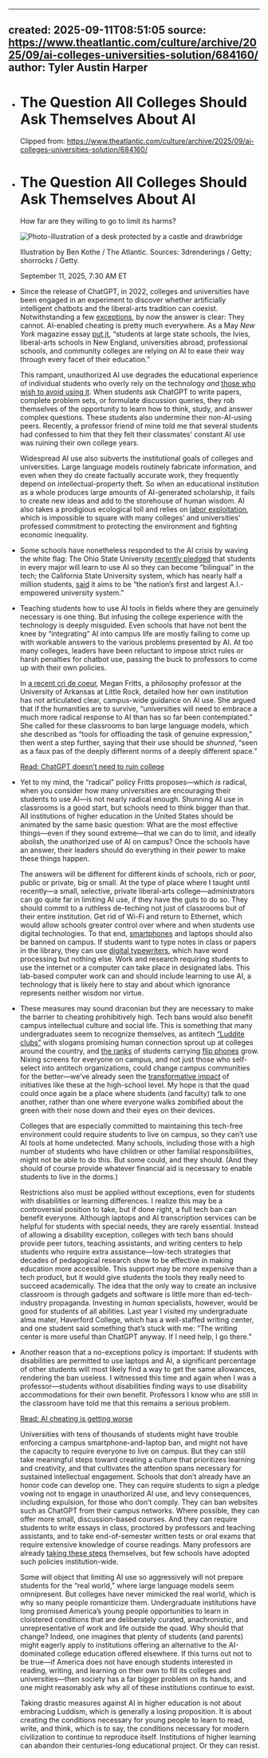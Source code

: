 - ---
  created: 2025-09-11T08:51:05
  source: https://www.theatlantic.com/culture/archive/2025/09/ai-colleges-universities-solution/684160/
  author: Tyler Austin Harper
  ---
- # The Question All Colleges Should Ask Themselves About AI
  
  Clipped from: https://www.theatlantic.com/culture/archive/2025/09/ai-colleges-universities-solution/684160/
- # The Question All Colleges Should Ask Themselves About AI
  
  How far are they willing to go to limit its harms?
  
  ![Photo-illustration of a desk protected by a castle and drawbridge](https://cdn.theatlantic.com/thumbor/nCVVZ7KZ1e0flfwwNLBRJ0E0YCI=/0x0:2880x1620/960x540/media/img/mt/2025/09/2025_09_09_school_ai/original.jpg)
  
  Illustration by Ben Kothe / The Atlantic. Sources: 3drenderings / Getty; shorrocks / Getty.
  
  September 11, 2025, 7:30 AM ET
- Since the release of ChatGPT, in 2022, colleges and universities have been engaged in an experiment to discover whether artificially intelligent chatbots and the liberal-arts tradition can coexist. Notwithstanding a few [exceptions](https://www.theatlantic.com/ideas/archive/2024/10/chatgpt-vs-university-honor-code/680336/), by now the answer is clear: They cannot. AI-enabled cheating is pretty much everywhere. As a May _New York_ magazine essay [put it](https://nymag.com/intelligencer/article/openai-chatgpt-ai-cheating-education-college-students-school.html?isNewSocialUser=false&providerId=google.com), “students at large state schools, the Ivies, liberal-arts schools in New England, universities abroad, professional schools, and community colleges are relying on AI to ease their way through every facet of their education.”
  
  This rampant, unauthorized AI use degrades the educational experience of individual students who overly rely on the technology _and_ [those who wish to avoid using it](https://www.theatlantic.com/technology/archive/2025/09/high-school-student-ai-education/684088/). When students ask ChatGPT to write papers, complete problem sets, or formulate discussion queries, they rob themselves of the opportunity to learn how to think, study, and answer complex questions. These students also undermine their non-AI-using peers. Recently, a professor friend of mine told me that several students had confessed to him that they felt their classmates’ constant AI use was ruining their own college years.
  
  Widespread AI use also subverts the institutional goals of colleges and universities. Large language models routinely fabricate information, and even when they do create factually accurate work, they frequently depend on intellectual-property theft. So when an educational institution as a whole produces large amounts of AI-generated scholarship, it fails to create new ideas and add to the storehouse of human wisdom. AI also takes a prodigious ecological toll and relies on [labor exploitation](https://time.com/6247678/openai-chatgpt-kenya-workers/), which is impossible to square with many colleges’ and universities’ professed commitment to protecting the environment and fighting economic inequality.
- Some schools have nonetheless responded to the AI crisis by waving the white flag: The Ohio State University [recently pledged](https://www.nbc4i.com/news/local-news/ohio-state-university/ohio-state-announces-every-student-will-use-ai-in-class/) that students in every major will learn to use AI so they can become “bilingual” in the tech; the California State University system, which has nearly half a million students, [said](https://www.nytimes.com/2025/06/07/technology/chatgpt-openai-colleges.html) it aims to be “the nation’s first and largest A.I.-empowered university system.”
- Teaching students how to use AI tools in fields where they are genuinely necessary is one thing. But infusing the college experience with the technology is deeply misguided. Even schools that have not bent the knee by “integrating” AI into campus life are mostly failing to come up with workable answers to the various problems presented by AI. At too many colleges, leaders have been reluctant to impose strict rules or harsh penalties for chatbot use, passing the buck to professors to come up with their own policies.
  
  In [a recent cri de coeur](https://thepointmag.com/examined-life/a-matter-of-words/), Megan Fritts, a philosophy professor at the University of Arkansas at Little Rock, detailed how her own institution has not articulated clear, campus-wide guidance on AI use. She argued that if the humanities are to survive, “universities will need to embrace a much more radical response to AI than has so far been contemplated.” She called for these classrooms to ban large language models, which she described as “tools for offloading the task of genuine expression,” then went a step further, saying that their use should be _shunned_, “seen as a faux pas of the deeply different norms of a deeply different space.”
  
  [Read: ChatGPT doesn’t need to ruin college](https://www.theatlantic.com/ideas/archive/2024/10/chatgpt-vs-university-honor-code/680336/)
- Yet to my mind, the “radical” policy Fritts proposes—which _is_ radical, when you consider how many universities are encouraging their students to use AI—is not nearly radical enough. Shunning AI use in classrooms is a good start, but schools need to think bigger than that. All institutions of higher education in the United States should be animated by the same basic question: What are the most effective things—even if they sound extreme—that we can do to limit, and ideally abolish, the unathorized use of AI on campus? Once the schools have an answer, their leaders should do everything in their power to make these things happen.
  
  The answers will be different for different kinds of schools, rich or poor, public or private, big or small. At the type of place where I taught until recently—a small, selective, private liberal-arts college—administrators can go quite far in limiting AI use, if they have the guts to do so. They should commit to a ruthless de-teching not just of classrooms but of their entire institution. Get rid of Wi-Fi and return to Ethernet, which would allow schools greater control over where and when students use digital technologies. To that end, [smartphones](https://www.theatlantic.com/family/archive/2025/08/phone-ban-school-parents/683982/) and laptops should also be banned on campus. If students want to type notes in class or papers in the library, they can use [digital typewriters](https://www.theatlantic.com/technology/archive/2016/05/freewrite/481566/), which have word processing but nothing else. Work and research requiring students to use the internet or a computer can take place in designated labs. This lab-based computer work can and should include learning to use AI, a technology that is likely here to stay and about which ignorance represents neither wisdom nor virtue.
- These measures may sound draconian but they are necessary to make the barrier to cheating prohibitively high. Tech bans would also benefit campus intellectual culture and social life. This is something that many undergraduates seem to recognize themselves, as antitech [“Luddite clubs”](https://www.nytimes.com/2025/01/30/style/luddite-teens-reunion.html) with slogans promising human connection sprout up at colleges around the country, and [the ranks](https://www.theguardian.com/society/2024/apr/27/the-boring-phone-stressed-out-gen-z-ditch-smartphones-for-dumbphones) of students carrying [flip phones](https://www.bu.edu/articles/2025/ditched-smartphone-for-flip-phone/) grow. Nixing screens for everyone on campus, and not just those who self-select into antitech organizations, could change campus communities for the better—we’ve already seen the [transformative impact](https://www.theguardian.com/lifeandstyle/2024/jan/17/cellphone-smartphone-bans-schools) of initiatives like these at the high-school level. My hope is that the quad could once again be a place where students (and faculty) talk to one another, rather than one where everyone walks zombified about the green with their nose down and their eyes on their devices.
  
  Colleges that are especially committed to maintaining this tech-free environment could require students to live on campus, so they can’t use AI tools at home undetected. Many schools, including those with a high number of students who have children or other familial responsibilities, might not be able to do this. But some could, and they should. (And they should of course provide whatever financial aid is necessary to enable students to live in the dorms.)
  
  Restrictions also must be applied without exceptions, even for students with disabilities or learning differences. I realize this may be a controversial position to take, but if done right, a full tech ban can benefit everyone. Although laptops and AI transcription services can be helpful for students with special needs, they are rarely essential. Instead of allowing a disability exception, colleges with tech bans should provide peer tutors, teaching assistants, and writing centers to help students who require extra assistance—low-tech strategies that decades of pedagogical research show to be effective in making education more accessible. This support may be more expensive than a tech product, but it would give students the tools they really need to succeed academically. The idea that the only way to create an inclusive classroom is through gadgets and software is little more than ed-tech-industry propaganda. Investing in _human_ specialists, however, would be good for students of all abilities. Last year I visited my undergraduate alma mater, Haverford College, which has a well-staffed writing center, and one student said something that’s stuck with me: “The writing center is more useful than ChatGPT anyway. If I need help, I go there.”
- Another reason that a no-exceptions policy is important: If students with disabilities are permitted to use laptops and AI, a significant percentage of other students will most likely find a way to get the same allowances, rendering the ban useless. I witnessed this time and again when I was a professor—students without disabilities finding ways to use disability accommodations for their own benefit. Professors I know who are still in the classroom have told me that this remains a serious problem.
  
  [Read: AI cheating is getting worse](https://www.theatlantic.com/technology/archive/2024/08/another-year-ai-college-cheating/679502/)
  
  Universities with tens of thousands of students might have trouble enforcing a campus smartphone-and-laptop ban, and might not have the capacity to require everyone to live on campus. But they can still take meaningful steps toward creating a culture that prioritizes learning and creativity, and that cultivates the attention spans necessary for sustained intellectual engagement. Schools that don’t already have an honor code can develop one. They can require students to sign a pledge vowing not to engage in unauthorized AI use, and levy consequences, including expulsion, for those who don’t comply. They can ban websites such as ChatGPT from their campus networks. Where possible, they can offer more small, discussion-based courses. And they can require students to write essays in class, proctored by professors and teaching assistants, and to take end-of-semester written tests or oral exams that require extensive knowledge of course readings. Many professors are already [taking these steps](https://www.wsj.com/business/chatgpt-ai-cheating-college-blue-books-5e3014a6?gaa_at=eafs&gaa_n=ASWzDAjPmizoDL1hu17qmnOM1MrjOgnBmWVu8nr6xgeIMMCSpDZHYumEHRdoDluXXAQ%3D&gaa_ts=68b88cbb&gaa_sig=WpvHUsiiYrjy6Llx8mBi-UwJEjKuUF3Bx8voBC8tgukfHad57EIVjLfZz803OtFt1K-pvvTk5hUxgcx-qRA_hw%3D%3D) themselves, but few schools have adopted such policies institution-wide.
  
  Some will object that limiting AI use so aggressively will not prepare students for the “real world,” where large language models seem omnipresent. But colleges have never mimicked the real world, which is why so many people romanticize them. Undergraduate institutions have long promised America’s young people opportunities to learn in cloistered conditions that are deliberately curated, anachronistic, and unrepresentative of work and life outside the quad. Why should that change? Indeed, one imagines that plenty of students (and parents) might eagerly apply to institutions offering an alternative to the AI-dominated college education offered elsewhere. If this turns out not to be true—if America does not have enough students interested in reading, writing, and learning on their own to fill its colleges and universities—then society has a far bigger problem on its hands, and one might reasonably ask why all of these institutions continue to exist.
  
  Taking drastic measures against AI in higher education is not about embracing Luddism, which is generally a losing proposition. It is about creating the conditions necessary for young people to learn to read, write, and think, which is to say, the conditions necessary for modern civilization to continue to reproduce itself. Institutions of higher learning can abandon their centuries-long educational project. Or they can resist.